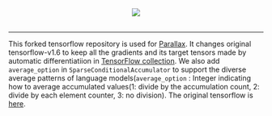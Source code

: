 <div align="center">
  <img src="https://www.tensorflow.org/images/tf_logo_transp.png"><br><br>
</div>

-----------------
This forked tensorflow repository is used for [Parallax](https://github.com/snuspl/parallax). It changes original tensorflow-v1.6 to keep all the gradients and its target tensors made by automatic differentiatiion in [TensorFlow collection](https://www.tensorflow.org/api_guides/python/framework#Graph_collections). We also add `average_option` in `SparseConditionalAccumulator` to support the diverse average patterns of language models(`average_option` : Integer indicating how to average accumulated values(1: divide by the accumulation count, 2: divide by each element counter, 3: no division).
The original tensorflow is [here](https://github.com/tensorflow/tensorflow/tree/r1.6).

